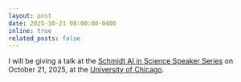 ```yaml
---
layout: post
date: 2025-10-21 08:00:00-0400
inline: true
related_posts: false
---
```


 I will be giving a talk at the [Schmidt AI in Science Speaker Series](https://datascience.uchicago.edu/events/ulugbek-kamilov-washu-ai-in-science-schmidt-fellows-speaker-series) on October 21, 2025, at the [University of Chicago](https://www.uchicago.edu). 